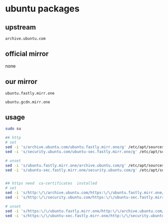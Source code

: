 # ubuntu packages

## upstream

`archive.ubuntu.com`

## official mirror

none

## our mirror

`ubuntu.fastly.mirr.one`

`ubuntu.gcdn.mirr.one`

## usage

```sh
sudo su

## http
# set
sed -i 's/archive.ubuntu.com/ubuntu.fastly.mirr.one/g' /etc/apt/sources.list
sed -i 's/security.ubuntu.com/ubuntu-sec.fastly.mirr.one/g' /etc/apt/sources.list

# unset
sed -i 's/ubuntu.fastly.mirr.one/archive.ubuntu.com/g' /etc/apt/sources.list
sed -i 's/ubuntu-sec.fastly.mirr.one/security.ubuntu.com/g' /etc/apt/sources.list


## https need  ca-certificates  installed
# set
sed -i 's/http:\/\/archive.ubuntu.com/https:\/\/ubuntu.fastly.mirr.one/g' /etc/apt/sources.list
sed -i 's/http:\/\/security.ubuntu.com/https:\/\/ubuntu-sec.fastly.mirr.one/g' /etc/apt/sources.list

# unset
sed -i 's/https:\/\/ubuntu.fastly.mirr.one/http:\/\/archive.ubuntu.com/g' /etc/apt/sources.list
sed -i 's/https:\/\/ubuntu-sec.fastly.mirr.one/http:\/\/security.ubuntu.com/g' /etc/apt/sources.list
```
